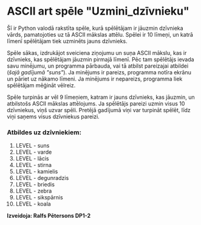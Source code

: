 # ASCII art spēle "Uzmini_dzīvnieku"
Šī ir Python valodā rakstīta spēle, kurā spēlētājam ir jāuzmin dzīvnieka vārds, pamatojoties uz tā ASCII mākslas attēlu. Spēlei ir 10 līmeņi, un katrā līmenī spēlētājam tiek uzminēts jauns dzīvnieks.

Spēle sākas, izdrukājot sveiciena ziņojumu un suņa ASCII mākslu, kas ir dzīvnieks, kas spēlētājam jāuzmin pirmajā līmenī. Pēc tam spēlētājs ievada savu minējumu, un programma pārbauda, vai tā atbilst pareizajai atbildei (*šajā gadījumā "suns"*). Ja minējums ir pareizs, programma notīra ekrānu un pāriet uz nākamo līmeni. Ja minējums ir nepareizs, programma liek spēlētājam mēģināt vēlreiz.

Spēle turpinās ar vēl 9 līmeņiem, katram ir jauns dzīvnieks, kas jāuzmin, un atbilstošs ASCII mākslas attēlojums. Ja spēlētājs pareizi uzmin visus 10 dzīvniekus, viņš uzvar spēli. Pretējā gadījumā viņi var turpināt spēlēt, līdz viņi saņems visus dzīvniekus pareizi.

### Atbildes uz dzīvniekiem:

1. LEVEL - suns
2. LEVEL - varde
3. LEVEL - lācis
4. LEVEL - stirna
5. LEVEL - kamielis
6. LEVEL - degunradzis
7. LEVEL - briedis
8. LEVEL - zebra
9. LEVEL - sikspārnis
10. LEVEL - koala

**Izveidoja: Ralfs Pētersons DP1-2**
